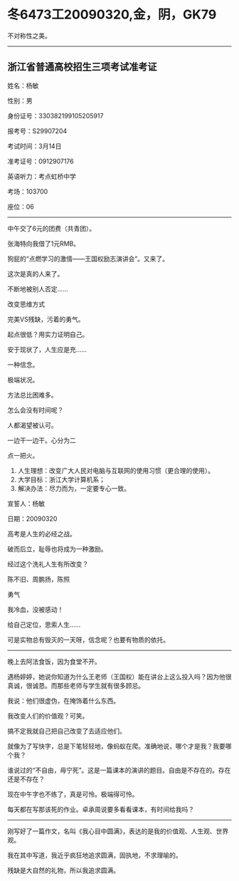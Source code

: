 # 冬6473工20090320,金，阴，GK79

不对称性之美。

----

## 浙江省普通高校招生三项考试准考证

姓名：杨敏

性别：男

身份证号：330382199105205917

报考号：S29907204

考试时间：3月14日

准考证号：0912907176

英语听力：考点虹桥中学

考场：103700

座位：06

----

中午交了6元的团费（共青团）。

张海特向我借了1元RMB。

狗屁的“点燃学习的激情——王国权励志演讲会”。又来了。

这次是真的人来了。

不断地被别人否定……

改变思维方式

完美VS残缺，污着的勇气。

起点很低？用实力证明自己。

安于现状了，人生应是充……

一种信念。

极端状况。

方法总比困难多。

怎么会没有时间呢？

人都渴望被认可。

一边干一边干。心分为二

点一把火。

1. 人生理想：改变广大人民对电脑与互联网的使用习惯（更合理的使用）。
2. 大学目标：浙江大学计算机系；
3. 解决办法：尽力而为，一定要专心一致。

宣誓人：杨敏

日期：20090320

高考是人生的必经之战。

破而后立，耻辱也将成为一种激励。

经过这个洗礼人生有所改变？

陈不旧、周鹏扬，陈照

勇气

我冷血，没被感动！

给自己定位，思索人生……

可是实物总有毁灭的一天呀，信念呢？也要有物质的依托。

----

晚上去阿法食饭，因为食堂不开。

遇杨婷婷，她说你知道为什么王老师（王国权）能在讲台上这么投入吗？因为他很真诚，很诚恳。而那些老师与学生就有很多顾忌。

我说：他们很虚伪，在掩饰着什么东西。

我改变人们的价值观？可笑。

搞不定我就自己把自己改变了去适应他们。

就像为了写快字，总是下笔轻轻地，像蚂蚁在爬。准确地说，哪个才是我？我要哪个我？

谁说过的“不自由，毋宁死”。这是一篇课本的演讲的题目。自由是不存在的。存在还是不存在？

现在中午字也不练了，真是可怜。极端得可怜。

每天都在写那该死的作业。卓承周说要多看看课本，有时间给我吗？

----

刚写好了一篇作文，名叫《我心目中圆满》，表达的是我的价值观、人生观、世界观。

我在其中写道，我近乎疯狂地追求圆满，固执地，不求理喻的。

残缺是大自然的礼物，所以我追求圆满。
